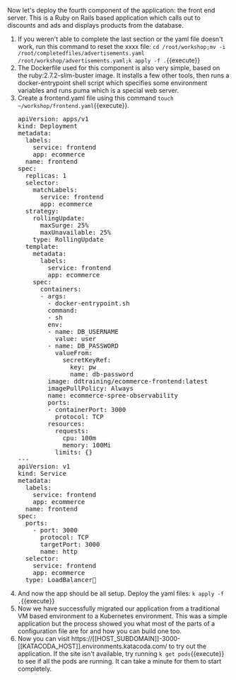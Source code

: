 Now let's deploy the fourth component of the application: the front end server. This is a Ruby on Rails based application which calls out to discounts and ads and displays products from the database. 

1.  If you weren't able to complete the last section or the yaml file doesn't work, run this command to reset the xxxx file: `cd /root/workshop;mv -i /root/completedfiles/advertisements.yaml /root/workshop/advertisements.yaml;k apply -f .`{{execute}}
2.  The Dockerfile used for this component is also very simple, based on the ruby:2.7.2-slim-buster image. It installs a few other tools, then runs a docker-entrypoint shell script which specifies some environment variables and runs puma which is a special web server. 
3.  Create a frontend.yaml file using this command `touch ~/workshop/frontend.yaml`{{execute}}.
    <pre class="file" data-target="clipboard">
    apiVersion: apps/v1
    kind: Deployment
    metadata:
      labels:
        service: frontend
        app: ecommerce
      name: frontend
    spec:
      replicas: 1
      selector:
        matchLabels:
          service: frontend
          app: ecommerce
      strategy:
        rollingUpdate:
          maxSurge: 25%
          maxUnavailable: 25%
        type: RollingUpdate
      template:
        metadata:
          labels:
            service: frontend
            app: ecommerce
        spec:
          containers:
          - args:
            - docker-entrypoint.sh
            command:
            - sh
            env:
            - name: DB_USERNAME
              value: user
            - name: DB_PASSWORD
              valueFrom:
                secretKeyRef:
                  key: pw
                  name: db-password
            image: ddtraining/ecommerce-frontend:latest
            imagePullPolicy: Always
            name: ecommerce-spree-observability
            ports:
            - containerPort: 3000
              protocol: TCP
            resources:
              requests:
                cpu: 100m
                memory: 100Mi
              limits: {}
    ---
    apiVersion: v1
    kind: Service
    metadata:
      labels:
        service: frontend
        app: ecommerce
      name: frontend
    spec:
      ports:
        - port: 3000
          protocol: TCP
          targetPort: 3000
          name: http
      selector:
        service: frontend
        app: ecommerce
      type: LoadBalancer</pre>
4.  And now the app should be all setup. Deploy the yaml files: `k apply -f .`{{execute}}
5.  Now we have successfully migrated our application from a traditional VM based environment to a Kubernetes environment. This was a simple application but the process showed you what most of the parts of a configuration file are for and how you can build one too. 
6.  Now you can visit https://[[HOST_SUBDOMAIN]]-3000-[[KATACODA_HOST]].environments.katacoda.com/ to try out the application. If the site isn't available, try running `k get pods`{{execute}} to see if all the pods are running. It can take a minute for them to start completely. 

